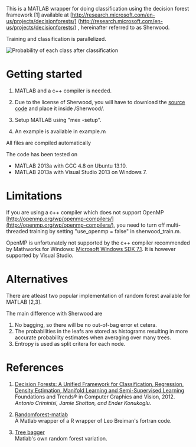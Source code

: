 This is a MATLAB wrapper for doing classification using the decision forest framework [1] available at
[http://research.microsoft.com/en-us/projects/decisionforests/]
(http://research.microsoft.com/en-us/projects/decisionforests/) ,
hereinafter referred to as Sherwood.

Training and classification is parallelized.

![Probability of each class after classification](screenshot/decision_boundaries.png)


Getting started
===

1. MATLAB and a c++ compiler is needed. 

2. Due to the license of Sherwood, you will have to download 
the [source code](http://research.microsoft.com/en-us/projects/decisionforests/) and place it inside /Sherwood/.

3. Setup MATLAB using "mex -setup".

4. An example is available in example.m

All files are compiled automatically

The code has been tested on
* MATLAB 2013a with GCC 4.8 on Ubuntu 13.10.
* MATLAB 2013a with Visual Studio 2013 on Windows 7.

Limitations
===
If you are using a c++ compiler which does not support OpenMP
[http://openmp.org/wp/openmp-compilers/](http://openmp.org/wp/openmp-compilers/),
you need to turn off multi-threaded training by setting "use_openmp = false" in sherwood_train.m.

OpenMP is unfortunately not supported by the c++ compiler recommended by Mathworks for Windows: 
[Microsoft Windows SDK 7.1](http://www.mathworks.se/support/compilers/R2013b/index.html). It is however supported by Visual Studio.

Alternatives
===
There are atleast two popular implementation of random forest available for 
MATLAB [2,3]. 

The main difference with Sherwood are

1. No bagging, so there will be no out-of-bag error et cetera.
2. The probabilities in the leafs are stored as histograms resulting in more accurate probability estimates when averaging over many trees.
3. Entropy is used as split critera for each node.

References
===
1. [Decision Forests: A Unified Framework for Classification, Regression, Density Estimation, Manifold Learning and Semi-Supervised Learning](http://research.microsoft.com/apps/pubs/default.aspx?id=158806)<br />
Foundations and Trends® in Computer Graphics and Vision, 2012.<br />
_Antonio Criminisi, Jamie Shotton, and Ender Konukoglu_.

2. [Randomforest-matlab](https://code.google.com/p/randomforest-matlab/) <br />
A Matlab wrapper of a R wrapper of Leo Breiman's fortran code.

3. [Tree bagger](http://www.mathworks.se/help/stats/treebagger.html)<br />
Matlab's own random forest variation.


